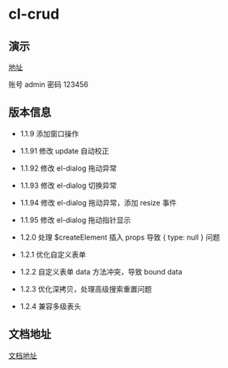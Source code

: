 # cl-crud

## 演示

[地址](https://show.cool-admin.com/)

账号 admin
密码 123456

## 版本信息

- 1.1.9 添加窗口操作

- 1.1.91 修改 update 自动校正

- 1.1.92 修改 el-dialog 拖动异常

- 1.1.93 修改 el-dialog 切换异常

- 1.1.94 修改 el-dialog 拖动异常，添加 resize 事件

- 1.1.95 修改 el-dialog 拖动指针显示

- 1.2.0 处理 \$createElement 插入 props 导致 { type: null } 问题

- 1.2.1 优化自定义表单

- 1.2.2 自定义表单 data 方法冲突，导致 bound data

- 1.2.3 优化深拷贝，处理高级搜索重置问题

- 1.2.4 兼容多级表头

## 文档地址

[文档地址](https://docs.cool-admin.com/#/front/crud)
